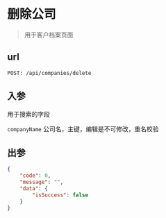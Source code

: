 # 删除公司

> 用于客户档案页面

## url

```
POST: /api/companies/delete
```

## 入参

用于搜索的字段

`companyName` 公司名，主键，编辑是不可修改，重名校验

## 出参

```json
{
    "code": 0,
    "message": "",
    "data": {
        "isSuccess": false
    }
}
```
